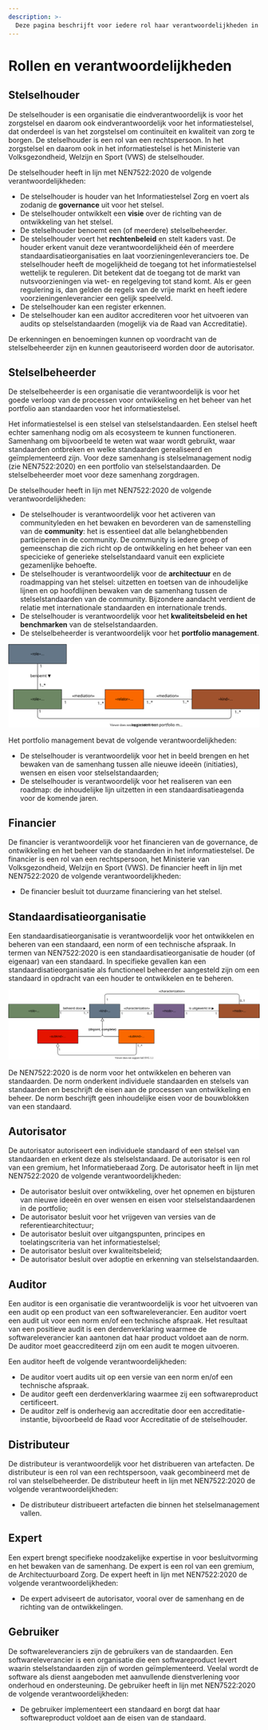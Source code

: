 ```yaml
---
description: >-
  Deze pagina beschrijft voor iedere rol haar verantwoordelijkheden in het informatiestelsel.
---
```

# Rollen en verantwoordelijkheden

## Stelselhouder

De stelselhouder is een organisatie die eindverantwoordelijk is voor het zorgstelsel en daarom ook eindverantwoordelijk voor het informatiestelsel, dat onderdeel is van het zorgstelsel om continuïteit en kwaliteit van zorg te borgen. De stelselhouder is een rol van een rechtspersoon. In het zorgstelsel en daarom ook in het informatiestelsel is het Ministerie van Volksgezondheid, Welzijn en Sport (VWS) de stelselhouder. 

De stelselhouder heeft in lijn met NEN7522:2020 de volgende verantwoordelijkheden:

- De stelselhouder is houder van het Informatiestelsel Zorg en voert als zodanig de **governance** uit voor het stelsel.
- De stelselhouder ontwikkelt een **visie** over de richting van de ontwikkeling van het stelsel. 
- De stelselhouder benoemt een (of meerdere) stelselbeheerder.
- De stelselhouder voert het **rechtenbeleid** en stelt kaders vast. De houder erkent vanuit deze verantwoordelijkheid één of meerdere standaardisatieorganisaties en laat voorzieningenleveranciers toe. De stelselhouder heeft de mogelijkheid de toegang tot het informatiestelsel wettelijk te reguleren. Dit betekent dat de toegang tot de markt van nutsvoorzieningen via wet- en regelgeving tot stand komt. Als er geen regulering is, dan gelden de regels van de vrije markt en heeft iedere voorzieningenleverancier een gelijk speelveld.
- De stelselhouder kan een register erkennen.
- De stelselhouder kan een auditor accrediteren voor het uitvoeren van audits op stelselstandaarden (mogelijk via de Raad van Accreditatie).

De erkenningen en benoemingen kunnen op voordracht van de stelselbeheerder zijn en kunnen geautoriseerd worden door de autorisator.


## Stelselbeheerder

De stelselbeheerder is een organisatie die verantwoordelijk is voor het goede verloop van de processen voor ontwikkeling en het beheer van het portfolio aan standaarden voor het informatiestelsel.

Het informatiestelsel is een stelsel van stelselstandaarden. Een stelsel heeft echter samenhang nodig om als ecosysteem te kunnen functioneren. Samenhang om bijvoorbeeld te weten wat waar wordt gebruikt, waar standaarden ontbreken en welke standaarden gerealiseerd en geïmplementeerd zijn. Voor deze samenhang is stelselmanagement nodig (zie NEN7522:2020) en een portfolio van stelselstandaarden. De stelselbeheerder moet voor deze samenhang zorgdragen.

De stelselhouder heeft in lijn met NEN7522:2020 de volgende verantwoordelijkheden:

- De stelselhouder is verantwoordelijk voor het activeren van communityleden en het bewaken en bevorderen van de samenstelling van de **community**: het is essentieel dat alle belanghebbenden participeren in de community. De community is iedere groep of gemeenschap die zich richt op de ontwikkeling en het beheer van een specicieke of generieke stelselstandaard vanuit een expliciete gezamenlijke behoefte. 
- De stelselhouder is verantwoordelijk voor de **architectuur** en de roadmapping van het stelsel: uitzetten en toetsen van de inhoudelijke lijnen en op hoofdlijnen bewaken van de samenhang tussen de stelselstandaarden van de community.  Bijzondere aandacht verdient de relatie met internationale standaarden en internationale trends. 
- De stelselhouder is verantwoordelijk voor het **kwaliteitsbeleid en het benchmarken** van de stelselstandaarden.
- De stelselbeheerder is verantwoordelijk voor het **portfolio management**.

![Verantwoordelijkheden van de stelselbeheerder](../.gitbook/assets/organization/administrator-onto.svg)

Het portfolio management bevat de volgende verantwoordelijkheden:

- De stelselhouder is verantwoordelijk voor het in beeld brengen en het bewaken van de samenhang tussen alle nieuwe ideeën (initiaties), wensen en eisen voor stelselstandaarden;
- De stelselhouder is verantwoordelijk voor het realiseren van een roadmap: de inhoudelijke lijn uitzetten in een standaardisatieagenda voor de komende jaren. 

## Financier

De financier is verantwoordelijk voor het financieren van de governance, de ontwikkeling en het beheer van de standaarden in het informatiestelsel. De financier is een rol van een rechtspersoon, het Ministerie van Volksgezondheid, Welzijn en Sport (VWS).  De financier heeft in lijn met NEN7522:2020 de volgende verantwoordelijkheden:

- De financier besluit tot duurzame financiering van het stelsel.

## Standaardisatieorganisatie

Een standaardisatieorganisatie is verantwoordelijk voor het ontwikkelen en beheren van een standaard, een norm of een technische afspraak. In termen van NEN7522:2020 is een standaardisatieorganisatie de houder (of eigenaar) van een standaard. In specifieke gevallen kan een standaardisatieorganisatie als functioneel beheerder aangesteld zijn om een standaard in opdracht van een houder te ontwikkelen en te beheren.

![De verschillende soorten standaarden in het stelsel](../.gitbook/assets/organization/standorg-onto.svg)

De NEN7522:2020 is de norm voor het ontwikkelen en beheren van standaarden. De norm onderkent individuele standaarden en stelsels van standaarden en beschrijft de eisen aan de processen van ontwikkeling en beheer. De norm beschrijft geen inhoudelijke eisen voor de bouwblokken van een standaard. 

## Autorisator

De autorisator autoriseert een individuele standaard of een stelsel van standaarden en erkent deze als stelselstandaard. De autorisator is een rol van een gremium, het Informatieberaad Zorg. De autorisator heeft in lijn met NEN7522:2020 de volgende verantwoordelijkheden:

- De autorisator besluit over ontwikkeling, over het opnemen en bijsturen van nieuwe ideeën en over wensen en eisen voor stelselstandaardenen in de portfolio;
- De autorisator besluit voor het vrijgeven van versies van de referentiearchitectuur;
- De autorisator besluit over uitgangspunten, principes en toelatingscriteria van het informatiestelsel;
- De autorisator besluit over kwaliteitsbeleid;
- De autorisator besluit over adoptie en erkenning van stelselstandaarden.

## Auditor

Een auditor is een organisatie die verantwoordelijk is voor het uitvoeren van een audit op een product van een softwareleverancier. Een auditor voert een audit uit voor een norm en/of een technische afspraak. Het resultaat van een positieve audit is een derdenverklaring waarmee de softwareleverancier kan aantonen dat haar product voldoet aan de norm. De auditor moet geaccrediteerd zijn om een audit te mogen uitvoeren.

Een auditor heeft de volgende verantwoordelijkheden:

- De auditor voert audits uit op een versie van een norm en/of een technische afspraak.
- De auditor geeft een derdenverklaring waarmee zij een softwareproduct certificeert. 
- De auditor zelf is onderhevig aan accreditatie door een accreditatie-instantie, bijvoorbeeld de Raad voor Accreditatie of de stelselhouder.

## Distributeur

De distributeur is verantwoordelijk voor het distribueren van artefacten. De distributeur is een rol van een rechtspersoon, vaak gecombineerd met de rol van stelselbeheerder. De distributeur heeft in lijn met NEN7522:2020 de volgende verantwoordelijkheden:

- De distributeur distribueert artefacten die binnen het stelselmanagement vallen.

## Expert

Een expert brengt specifieke noodzakelijke expertise in voor besluitvorming en het bewaken van de samenhang. De expert is een rol van een gremium, de Architectuurboard Zorg. De expert heeft in lijn met NEN7522:2020 de volgende verantwoordelijkheden:

- De expert adviseert de autorisator, vooral over de samenhang en de richting van de ontwikkelingen.

## Gebruiker

De softwareleveranciers zijn de gebruikers van de standaarden. Een softwareleverancier is een organisatie die een softwareproduct levert waarin stelselstandaarden zijn of worden geïmplementeerd. Veelal wordt de software als dienst aangeboden met aanvullende dienstverlening voor onderhoud en ondersteuning. De gebruiker heeft in lijn met NEN7522:2020 de volgende verantwoordelijkheden:

- De gebruiker implementeert een standaard en borgt dat haar softwareproduct voldoet aan de eisen van de standaard.